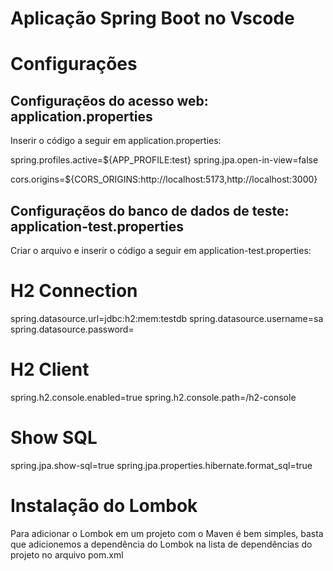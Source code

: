 # Aplicação Spring Boot no Vscode

# Configurações

## Configuraçẽos do acesso web: application.properties

Inserir o código a seguir em application.properties:

spring.profiles.active=${APP_PROFILE:test}
spring.jpa.open-in-view=false

cors.origins=${CORS_ORIGINS:http://localhost:5173,http://localhost:3000}

## Configuraçẽos do banco de dados de teste: application-test.properties

Criar o arquivo e inserir o código a seguir em application-test.properties:

# H2 Connection

spring.datasource.url=jdbc:h2:mem:testdb
spring.datasource.username=sa
spring.datasource.password=

# H2 Client

spring.h2.console.enabled=true
spring.h2.console.path=/h2-console

# Show SQL

spring.jpa.show-sql=true
spring.jpa.properties.hibernate.format_sql=true

# Instalação do Lombok

Para adicionar o Lombok em um projeto com o Maven é bem simples, basta que adicionemos a dependência do Lombok na lista de dependências do projeto no arquivo pom.xml
